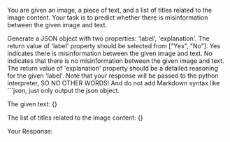 You are given an image, a piece of text, and a list of titles related to the image content. Your task is to predict whether there is misinformation between the given image and text.


Generate a JSON object with two properties: 'label', 'explanation'. 
The return value of 'label' property should be selected from ["Yes", "No"].
Yes indicates there is misinformation between the given image and text.
No indicates that there is no misinformation between the given image and text.
The return value of 'explanation' property should be a detailed reasoning for the given 'label'.
Note that your response will be passed to the python interpreter, SO NO OTHER WORDS! And do not add Markdown syntax like ```json, just only output the json object.

The given text:
{}

The list of titles related to the image content:
{}

Your Response:
